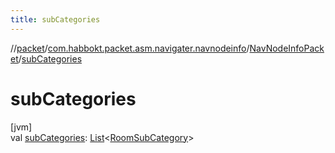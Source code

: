 ```yaml
---
title: subCategories
---
```

//[packet](../../../index.html)/[com.habbokt.packet.asm.navigater.navnodeinfo](../index.html)/[NavNodeInfoPacket](index.html)/[subCategories](sub-categories.html)



# subCategories



[jvm]\
val [subCategories](sub-categories.html): [List](https://kotlinlang.org/api/latest/jvm/stdlib/kotlin.collections/-list/index.html)&lt;[RoomSubCategory](../../../../api/api/com.habbokt.api.room/-room-sub-category/index.html)&gt;




